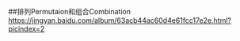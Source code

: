 ##排列Permutaion和组合Combination
https://jingyan.baidu.com/album/63acb44ac60d4e61fcc17e2e.html?picindex=2
    
